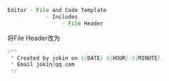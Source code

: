 ```java
Editor - File and Code Template
            - Includes
                 - File Header 
```

将File Header改为

```java
/**
 * Created by jokin on ${DATE} ${HOUR}:${MINUTE}.
 * Email jokin@qq.com
 */
```

